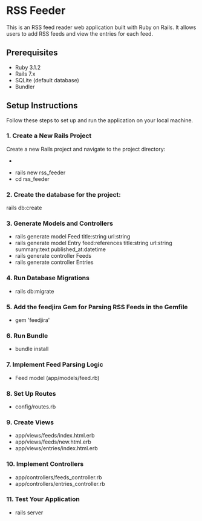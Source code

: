 # RSS Feeder

This is an RSS feed reader web application built with Ruby on Rails. It allows users to add RSS feeds and view the entries for each feed.

## Prerequisites

- Ruby 3.1.2
- Rails 7.x
- SQLite (default database)
- Bundler

## Setup Instructions

Follow these steps to set up and run the application on your local machine.

### 1. Create a New Rails Project

Create a new Rails project and navigate to the project directory:

- ```bash
- rails new rss_feeder
- cd rss_feeder

### 2. Create the database for the project:
rails db:create

### 3. Generate Models and Controllers

- rails generate model Feed title:string url:string
- rails generate model Entry feed:references title:string url:string summary:text published_at:datetime
- rails generate controller Feeds
- rails generate controller Entries

### 4. Run Database Migrations

- rails db:migrate

### 5. Add the feedjira Gem for Parsing RSS Feeds in the Gemfile

- gem 'feedjira'

### 6. Run Bundle 

- bundle install

### 7. Implement Feed Parsing Logic

- Feed model (app/models/feed.rb)

### 8. Set Up Routes

- config/routes.rb

### 9. Create Views

- app/views/feeds/index.html.erb
- app/views/feeds/new.html.erb
- app/views/entries/index.html.erb

### 10. Implement Controllers

- app/controllers/feeds_controller.rb
- app/controllers/entries_controller.rb

### 11. Test Your Application
- rails server
